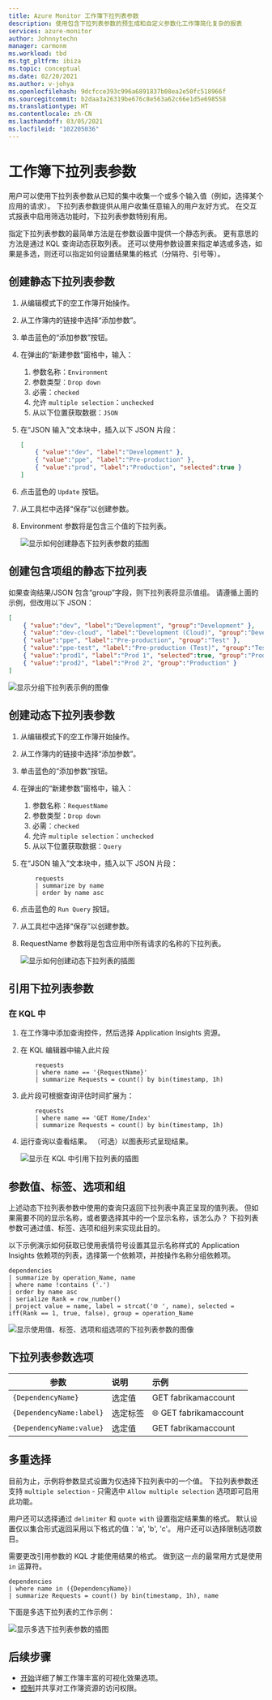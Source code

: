 ```yaml
---
title: Azure Monitor 工作簿下拉列表参数
description: 使用包含下拉列表参数的预生成和自定义参数化工作簿简化复杂的报表
services: azure-monitor
author: Johnnytechn
manager: carmonm
ms.workload: tbd
ms.tgt_pltfrm: ibiza
ms.topic: conceptual
ms.date: 02/20/2021
ms.author: v-johya
ms.openlocfilehash: 9dcfcce393c996a6891837b08ea2e50fc518966f
ms.sourcegitcommit: b2daa3a26319be676c8e563a62c66e1d5e698558
ms.translationtype: HT
ms.contentlocale: zh-CN
ms.lasthandoff: 03/05/2021
ms.locfileid: "102205036"
---
```

# <a name="workbook-drop-down-parameters"></a>工作簿下拉列表参数

用户可以使用下拉列表参数从已知的集中收集一个或多个输入值（例如，选择某个应用的请求）。 下拉列表参数提供从用户收集任意输入的用户友好方式。 在交互式报表中启用筛选功能时，下拉列表参数特别有用。 

指定下拉列表参数的最简单方法是在参数设置中提供一个静态列表。 更有意思的方法是通过 KQL 查询动态获取列表。 还可以使用参数设置来指定单选或多选，如果是多选，则还可以指定如何设置结果集的格式（分隔符、引号等）。

## <a name="creating-a-static-drop-down-parameter"></a>创建静态下拉列表参数

1. 从编辑模式下的空工作簿开始操作。
2. 从工作簿内的链接中选择“添加参数”。
3. 单击蓝色的“添加参数”按钮。
4. 在弹出的“新建参数”窗格中，输入：
    1. 参数名称：`Environment`
    2. 参数类型：`Drop down`
    3. 必需：`checked`
    4. 允许 `multiple selection`：`unchecked`
    5. 从以下位置获取数据：`JSON`
5. 在“JSON 输入”文本块中，插入以下 JSON 片段：
    ```json
    [
        { "value":"dev", "label":"Development" },
        { "value":"ppe", "label":"Pre-production" },
        { "value":"prod", "label":"Production", "selected":true }
    ]
    ```
6. 点击蓝色的 `Update` 按钮。
7. 从工具栏中选择“保存”以创建参数。
8. Environment 参数将是包含三个值的下拉列表。

    ![显示如何创建静态下拉列表参数的插图](./media/workbooks-dropdowns/dropdown-create.png)

## <a name="creating-a-static-dropdown-with-groups-of-items"></a>创建包含项组的静态下拉列表

如果查询结果/JSON 包含“group”字段，则下拉列表将显示值组。 请遵循上面的示例，但改用以下 JSON：

```json
[
    { "value":"dev", "label":"Development", "group":"Development" },
    { "value":"dev-cloud", "label":"Development (Cloud)", "group":"Development" },
    { "value":"ppe", "label":"Pre-production", "group":"Test" },
    { "value":"ppe-test", "label":"Pre-production (Test)", "group":"Test" },
    { "value":"prod1", "label":"Prod 1", "selected":true, "group":"Production" },
    { "value":"prod2", "label":"Prod 2", "group":"Production" }
]
```

![显示分组下拉列表示例的图像](./media/workbooks-dropdowns/grouped-dropDown.png)


## <a name="creating-a-dynamic-drop-down-parameter"></a>创建动态下拉列表参数
1. 从编辑模式下的空工作簿开始操作。
2. 从工作簿内的链接中选择“添加参数”。
3. 单击蓝色的“添加参数”按钮。
4. 在弹出的“新建参数”窗格中，输入：
    1. 参数名称：`RequestName`
    2. 参数类型：`Drop down`
    3. 必需：`checked`
    4. 允许 `multiple selection`：`unchecked`
    5. 从以下位置获取数据：`Query`
5. 在“JSON 输入”文本块中，插入以下 JSON 片段：

    ```kusto
        requests
        | summarize by name
        | order by name asc
    ```
1. 点击蓝色的 `Run Query` 按钮。
2. 从工具栏中选择“保存”以创建参数。
3. RequestName 参数将是包含应用中所有请求的名称的下拉列表。

    ![显示如何创建动态下拉列表的插图](./media/workbooks-dropdowns/dropdown-dynamic.png)

## <a name="referencing-drop-down-parameter"></a>引用下拉列表参数

### <a name="in-kql"></a>在 KQL 中
1. 在工作簿中添加查询控件，然后选择 Application Insights 资源。
2. 在 KQL 编辑器中输入此片段

    ```kusto
        requests
        | where name == '{RequestName}'
        | summarize Requests = count() by bin(timestamp, 1h)

    ```
3. 此片段可根据查询评估时间扩展为：

    ```kusto
        requests
        | where name == 'GET Home/Index'
        | summarize Requests = count() by bin(timestamp, 1h)
    ```

4. 运行查询以查看结果。 （可选）以图表形式呈现结果。

    ![显示在 KQL 中引用下拉列表的插图](./media/workbooks-dropdowns/dropdown-reference.png)


## <a name="parameter-value-label-selection-and-group"></a>参数值、标签、选项和组
上述动态下拉列表参数中使用的查询只返回下拉列表中真正呈现的值列表。 但如果需要不同的显示名称，或者要选择其中的一个显示名称，该怎么办？ 下拉列表参数可通过值、标签、选项和组列来实现此目的。

以下示例演示如何获取已使用表情符号设置其显示名称样式的 Application Insights 依赖项的列表，选择第一个依赖项，并按操作名称分组依赖项。

```kusto
dependencies
| summarize by operation_Name, name
| where name !contains ('.')
| order by name asc
| serialize Rank = row_number()
| project value = name, label = strcat('🌐 ', name), selected = iff(Rank == 1, true, false), group = operation_Name
```

![显示使用值、标签、选项和组选项的下拉列表参数的图像](./media/workbooks-dropdowns/dropdown-more-options.png)


## <a name="drop-down-parameter-options"></a>下拉列表参数选项
| 参数 | 说明 | 示例 |
| ------------- |:-------------|:-------------|
| `{DependencyName}` | 选定值 | GET fabrikamaccount |
| `{DependencyName:label}` | 选定标签 | 🌐 GET fabrikamaccount |
| `{DependencyName:value}` | 选定值 | GET fabrikamaccount |

## <a name="multiple-selection"></a>多重选择
目前为止，示例将参数显式设置为仅选择下拉列表中的一个值。 下拉列表参数还支持 `multiple selection` - 只需选中 `Allow multiple selection` 选项即可启用此功能。 

用户还可以选择通过 `delimiter` 和 `quote with` 设置指定结果集的格式。 默认设置仅以集合形式返回采用以下格式的值：'a', 'b', 'c'。 用户还可以选择限制选项数目。

需要更改引用参数的 KQL 才能使用结果的格式。 做到这一点的最常用方式是使用 `in` 运算符。

```kusto
dependencies
| where name in ({DependencyName})
| summarize Requests = count() by bin(timestamp, 1h), name
```

下面是多选下拉列表的工作示例：

![显示多选下拉列表参数的插图](./media/workbooks-dropdowns/dropdown-multiselect.png)

## <a name="next-steps"></a>后续步骤

* [开始](../platform/workbooks-overview.md#visualizations)详细了解工作簿丰富的可视化效果选项。
* [控制](../platform/workbooks-access-control.md)并共享对工作簿资源的访问权限。

